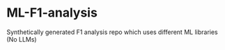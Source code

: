 # ML-F1-analysis
Synthetically generated F1 analysis repo which uses different ML libraries (No LLMs)
